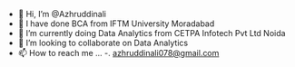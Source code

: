 - 👋 Hi, I’m @Azhruddinali
- 👀 I have done BCA from IFTM University Moradabad 
- 🌱 I’m currently doing Data Analytics from CETPA Infotech Pvt Ltd Noida
- 💞️ I’m looking to collaborate on Data Analytics
- 📫 How to reach me ...
-.  azhruddinali078@gmail.com
<!---
Azhruddinali/Azhruddinali is a ✨ special ✨ repository because its `README.md` (this file) appears on your GitHub profile.
You can click the Preview link to take a look at your changes.
--->

